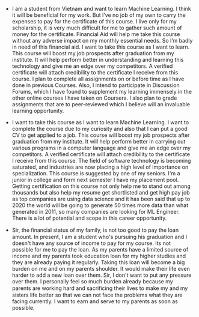 
- I am a student from Vietnam and want to learn Machine Learning. I think it will be beneficial for my work. But I’ve no job of my own to carry the expenses to pay for the certificate of this course. I live only for my scholarship, it is very much difficult for me to gather such amount of money for the certificate. Financial Aid will help me take this course without any adverse impact on my monthly essential needs. So I’m badly in need of this financial aid. I want to take this course as I want to learn. This course will boost my job prospects after graduation from my institute. It will help perform better in understanding and learning this technology and give me an edge over my competitors. A verified certificate will attach credibility to the certificate I receive from this course. I plan to complete all assignments on or before time as I have done in previous Courses. Also, I intend to participate in Discussion Forums, which I have found to supplement my learning immensely in the other online courses I have taken on Coursera. I also plan to grade assignments that are to peer-reviewed which I believe will an invaluable learning opportunity.


- I want to take this course as I want to learn Machine Learning. I want to complete the course due to my curiosity and also that I can put a good CV to get applied to a job. This course will boost my job prospects after graduation from my institute. It will help perform better in carrying out various programs in a computer language and give me an edge over my competitors. A verified certificate will attach credibility to the certificate I receive from this course. The field of software technology is becoming saturated, and industries are now placing a high level of importance on specialization. This course is suggested by one of my seniors. I'm a junior in college and form next semester I have my placement pool. Getting certification on this course not only help me to stand out among thousands but also help my resume get shortlisted and get high pay job as top companies are using data science and it has been said that up to 2020 the world will be going to generate 50 times more data than what generated in 2011, so many companies are looking for ML Engineer. There is a lot of potential and scope in this career opportunity.


- Sir, the ﬁnancial status of my family, is not too good to pay the loan amount. In present, I am a student who's pursuing his graduation and I doesn't have any source of income to pay for my course. Its not possible for me to pay the loan. As my parents have a limited source of income and my parents took education loan for my higher studies and they are already paying it regularly. Taking this loan will become a big burden on me and on my parents shoulder. It would make their life even harder to add a new loan over them. Sir, I don't want to put any pressure over them. I personally feel so much burden already because my parents are working hard and sacriﬁcing their lives to make my and my sisters life better so that we can not face the problems what they are facing currently. I want to earn and serve to my parents as soon as possible.